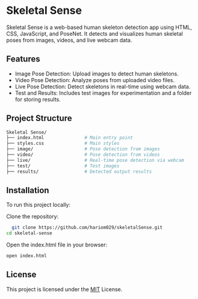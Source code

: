 
# Skeletal Sense

Skeletal Sense is a web-based human skeleton detection app using HTML, CSS, JavaScript, and PoseNet. It detects and visualizes human skeletal poses from images, videos, and live webcam data.


## Features

- Image Pose Detection: Upload images to detect human skeletons.
- Video Pose Detection: Analyze poses from uploaded video files.
- Live Pose Detection: Detect skeletons in real-time using webcam data.
- Test and Results: Includes test images for experimentation and a folder for storing results.


## Project Structure
```bash
Skeletal Sense/
├── index.html               # Main entry point
├── styles.css               # Main styles
├── image/                   # Pose detection from images
├── video/                   # Pose detection from videos
├── live/                    # Real-time pose detection via webcam
├── test/                    # Test images
├── results/                 # Detected output results

```

## Installation

To run this project locally:

Clone the repository:

```bash
  git clone https://github.com/hariom029/skeletalSense.git
cd skeletal-sense
```
Open the index.html file in your browser:
```bash
open index.html
```
    
## License
This project is licensed under the [MIT](LICENSE) License.


